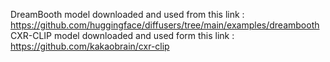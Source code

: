 DreamBooth model downloaded and used from this link : https://github.com/huggingface/diffusers/tree/main/examples/dreambooth <br>
CXR-CLIP model downloaded and used form this link : https://github.com/kakaobrain/cxr-clip
